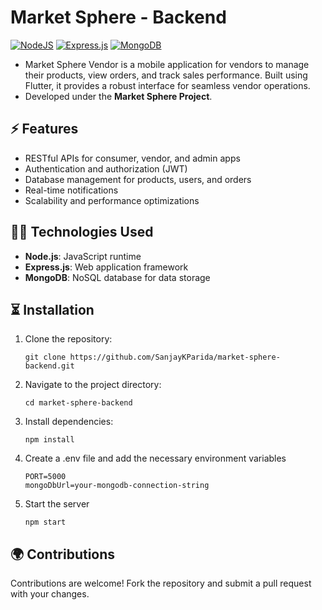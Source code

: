 # Market Sphere - Backend
[![NodeJS](https://img.shields.io/badge/Node.js-6DA55F?logo=node.js&logoColor=white)](#)
[![Express.js](https://img.shields.io/badge/Express.js-%23404d59.svg?logo=express&logoColor=%2361DAFB)](#)
[![MongoDB](https://img.shields.io/badge/MongoDB-%234ea94b.svg?logo=mongodb&logoColor=white)](#)

- Market Sphere Vendor is a mobile application for vendors to manage their products, view orders, and track sales performance. Built using Flutter, it provides a robust interface for seamless vendor operations.
- Developed under the **Market Sphere Project**.

## ⚡️ Features
- RESTful APIs for consumer, vendor, and admin apps
- Authentication and authorization (JWT)
- Database management for products, users, and orders
- Real-time notifications
- Scalability and performance optimizations
  
## 👩‍💻 Technologies Used
- **Node.js**: JavaScript runtime
- **Express.js**: Web application framework
- **MongoDB**: NoSQL database for data storage

## ⏳ Installation

1. Clone the repository:
   ```
   git clone https://github.com/SanjayKParida/market-sphere-backend.git
   ```
2. Navigate to the project directory:
   ```
   cd market-sphere-backend
   ```
3. Install dependencies:
   ```
   npm install
   ```

5. Create a .env file and add the necessary environment variables
   ```
   PORT=5000
   mongoDbUrl=your-mongodb-connection-string
   ```
   
6. Start the server
   ```
   npm start
   ```

## 🌍 Contributions

Contributions are welcome! Fork the repository and submit a pull request with your changes.

